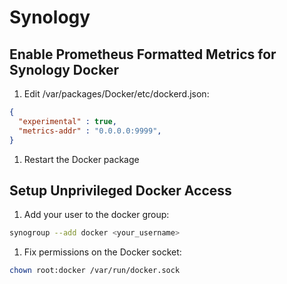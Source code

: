 # Synology

## Enable Prometheus Formatted Metrics for Synology Docker

1. Edit /var/packages/Docker/etc/dockerd.json:
~~~ json
{
  "experimental" : true,
  "metrics-addr" : "0.0.0.0:9999",
}
~~~
1. Restart the Docker package

## Setup Unprivileged Docker Access

1. Add your user to the docker group:
~~~ bash
synogroup --add docker <your_username>
~~~
1. Fix permissions on the Docker socket:
~~~ bash
chown root:docker /var/run/docker.sock
~~~
